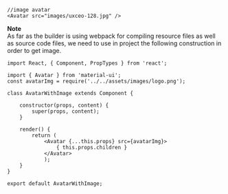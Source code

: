 ```
//image avatar
<Avatar src="images/uxceo-128.jpg" />
```

**Note**<br/>
As far as the builder is using webpack for compiling resource files as well as source code files, we need to use in project the following construction in order to get image.
```
import React, { Component, PropTypes } from 'react';

import { Avatar } from 'material-ui';
const avatarImg = require('../../assets/images/logo.png');

class AvatarWithImage extends Component {

    constructor(props, content) {
        super(props, content);
    }

    render() {
        return (
            <Avatar {...this.props} src={avatarImg}>
                { this.props.children }
            </Avatar>
            );
    }
}

export default AvatarWithImage;
```
